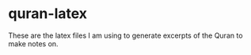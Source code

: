 # quran-latex
These are the latex files I am using to generate excerpts of the Quran to make notes on.

